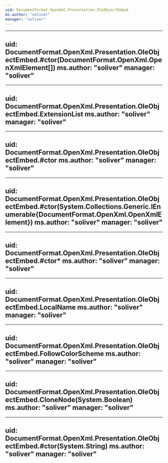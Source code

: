 ```yaml
---
uid: DocumentFormat.OpenXml.Presentation.OleObjectEmbed
ms.author: "soliver"
manager: "soliver"
---
```


---
uid: DocumentFormat.OpenXml.Presentation.OleObjectEmbed.#ctor(DocumentFormat.OpenXml.OpenXmlElement[])
ms.author: "soliver"
manager: "soliver"
---

---
uid: DocumentFormat.OpenXml.Presentation.OleObjectEmbed.ExtensionList
ms.author: "soliver"
manager: "soliver"
---

---
uid: DocumentFormat.OpenXml.Presentation.OleObjectEmbed.#ctor
ms.author: "soliver"
manager: "soliver"
---

---
uid: DocumentFormat.OpenXml.Presentation.OleObjectEmbed.#ctor(System.Collections.Generic.IEnumerable{DocumentFormat.OpenXml.OpenXmlElement})
ms.author: "soliver"
manager: "soliver"
---

---
uid: DocumentFormat.OpenXml.Presentation.OleObjectEmbed.#ctor*
ms.author: "soliver"
manager: "soliver"
---

---
uid: DocumentFormat.OpenXml.Presentation.OleObjectEmbed.LocalName
ms.author: "soliver"
manager: "soliver"
---

---
uid: DocumentFormat.OpenXml.Presentation.OleObjectEmbed.FollowColorScheme
ms.author: "soliver"
manager: "soliver"
---

---
uid: DocumentFormat.OpenXml.Presentation.OleObjectEmbed.CloneNode(System.Boolean)
ms.author: "soliver"
manager: "soliver"
---

---
uid: DocumentFormat.OpenXml.Presentation.OleObjectEmbed.#ctor(System.String)
ms.author: "soliver"
manager: "soliver"
---
